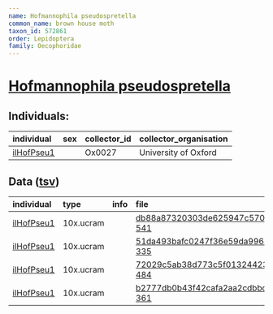 ```yaml
---
name: Hofmannophila pseudospretella
common_name: brown house moth
taxon_id: 572861
order: Lepidoptera
family: Oecophoridae
---
```


# [Hofmannophila pseudospretella](https://www.ebi.ac.uk/ena/data/taxonomy/v1/taxon/tax-id/572861)

## Individuals:

| individual | sex | collector_id | collector_organisation |
| :--------- | :-: | :----------- | :--------------------- |
| [ilHofPseu1](ilHofPseu1.md) |  | Ox0027 | University of Oxford |

## Data ([tsv](Hofmannophila_pseudospretella_data.tsv))

| individual | type | info | file |
| :--------- | :--- | :--- | :--- |
| [ilHofPseu1](ilHofPseu1.md) | 10x.ucram |  | [db88a87320303de625947c57001f8307-541](https://darwin.cog.sanger.ac.uk/insects/Hofmannophila_pseudospretella/ilHofPseu1/genomic_data/10x/32140_7%231.cram) |
| [ilHofPseu1](ilHofPseu1.md) | 10x.ucram |  | [51da493bafc0247f36e59da996a80c2f-335](https://darwin.cog.sanger.ac.uk/insects/Hofmannophila_pseudospretella/ilHofPseu1/genomic_data/10x/32140_7%232.cram) |
| [ilHofPseu1](ilHofPseu1.md) | 10x.ucram |  | [72029c5ab38d773c5f0132442304219d-484](https://darwin.cog.sanger.ac.uk/insects/Hofmannophila_pseudospretella/ilHofPseu1/genomic_data/10x/32140_7%233.cram) |
| [ilHofPseu1](ilHofPseu1.md) | 10x.ucram |  | [b2777db0b43f42cafa2aa2cdbbc14f5a-361](https://darwin.cog.sanger.ac.uk/insects/Hofmannophila_pseudospretella/ilHofPseu1/genomic_data/10x/32140_7%234.cram) |
